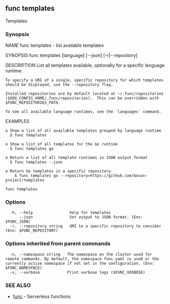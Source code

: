 ## func templates

Templates

### Synopsis


NAME
	func templates - list available templates

SYNOPSIS
	func templates [language] [--json] [-r|--repository]

DESCRIPTION
	List all templates available, optionally for a specific language runtime.

	To specify a URI of a single, specific repository for which templates
	should be displayed, use the --repository flag.

	Installed repositories are by default located at ~/.func/repositories
	($XDG_CONFIG_HOME/.func/repositories).  This can be overridden with
	$FUNC_REPOSITORIES_PATH.

	To see all available language runtimes, see the 'languages' command.


EXAMPLES

	o Show a list of all available templates grouped by language runtime
	  $ func templates

	o Show a list of all templates for the Go runtime
	  $ func templates go

	o Return a list of all template runtimes in JSON output format
	  $ func templates --json

	o Return Go templates in a specific repository
		$ func templates go --repository=https://github.com/boson-project/templates


```
func templates
```

### Options

```
  -h, --help                help for templates
      --json                Set output to JSON format. (Env: $FUNC_JSON)
  -r, --repository string   URI to a specific repository to consider (Env: $FUNC_REPOSITORY)
```

### Options inherited from parent commands

```
  -n, --namespace string   The namespace on the cluster used for remote commands. By default, the namespace func.yaml is used or the currently active namespace if not set in the configuration. (Env: $FUNC_NAMESPACE)
  -v, --verbose            Print verbose logs ($FUNC_VERBOSE)
```

### SEE ALSO

* [func](func.md)	 - Serverless functions

